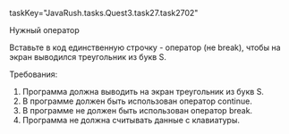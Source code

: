 taskKey="JavaRush.tasks.Quest3.task27.task2702"

Нужный оператор

Вставьте в код единственную строчку - оператор (не break), чтобы на экран выводился треугольник из букв S.


Требования:
1.	Программа должна выводить на экран треугольник из букв S.
2.	В программе должен быть использован оператор continue.
3.	В программе не должен быть использован оператор break.
4.	Программа не должна считывать данные с клавиатуры.



